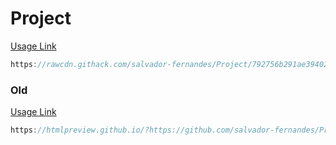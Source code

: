 # Project

[Usage Link](https://rawcdn.githack.com/salvador-fernandes/Project/792756b291ae394020e844d3cab13bd23c1cba2b/Project.html?min=1)
```js
https://rawcdn.githack.com/salvador-fernandes/Project/792756b291ae394020e844d3cab13bd23c1cba2b/Project.html?min=1
```

### Old
[Usage Link](https://htmlpreview.github.io/?https://github.com/salvador-fernandes/Project/blob/main/Project.html)
```js
https://htmlpreview.github.io/?https://github.com/salvador-fernandes/Project/blob/main/Project.html
```
